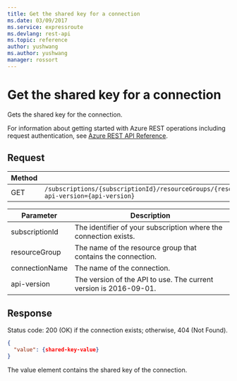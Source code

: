 ```yaml
---
title: Get the shared key for a connection
ms.date: 03/09/2017
ms.service: expressroute
ms.devlang: rest-api
ms.topic: reference
author: yushwang
ms.author: yushwang
manager: rossort
---
```

# Get the shared key for a connection&#160;
Gets the shared key for the connection.  

For information about getting started with Azure REST operations including request authentication, see [Azure REST API Reference](../../index.md).

## Request  

|Method|Request URI|  
|------------|-----------------|  
|GET|`/subscriptions/{subscriptionId}/resourceGroups/{resourceGroup}/providers/microsoft.network/connections/{connectionName}/sharedkey?api-version={api-version}`|  

| Parameter | Description |
| --------- | ----------- |
| subscriptionId | The identifier of your subscription where the connection exists. |
| resourceGroup | The name of the resource group that contains the connection. |
| connectionName | The name of the connection.|
| api-version | The version of the API to use. The current version is 2016-09-01. | 
 
## Response  
 Status code: 200 (OK) if the connection exists; otherwise, 404 (Not Found).  
  
```json 
{  
  "value": {shared-key-value}  
}  
```  
  
 The value element contains the shared key of the connection.
